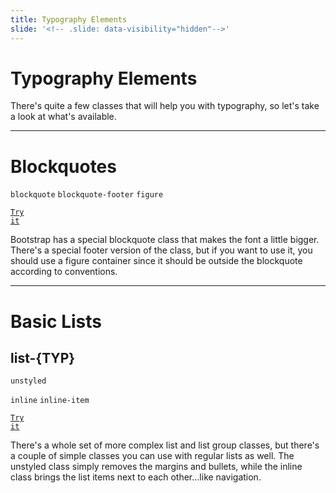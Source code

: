 ```yaml
---
title: Typography Elements
slide: '<!-- .slide: data-visibility="hidden"-->'
---
```


<!-- .slide: data-state="layout-title" class="bg-dark"-->

# Typography Elements

> >

There's quite a few classes that will help you with typography, so let's take a look at what's available.

---

<!-- .slide: data-state="layout-code-list" -->

# Blockquotes

`blockquote` `blockquote-footer` `figure`

<a href="https://codepen.io/planetoftheweb/pen/KKavVWK" target="_blank"><code class="code-royal">Try it</code></a>

> >

Bootstrap has a special blockquote class that makes the font a little bigger. There's a special footer version of the class, but if you want to use it, you should use a figure container since it should be outside the blockquote according to conventions.

---

<!-- .slide: data-state="layout-code-list" -->

# Basic Lists

## list-{TYP}

`unstyled`

`inline` `inline-item`

<a href="https://codepen.io/planetoftheweb/pen/LYxjZyp" target="_blank"><code class="code-royal">Try it</code></a>

> >

There's a whole set of more complex list and list group classes, but there's a couple of simple classes you can use with regular lists as well. The unstyled class simply removes the margins and bullets, while the inline class brings the list items next to each other...like navigation.
